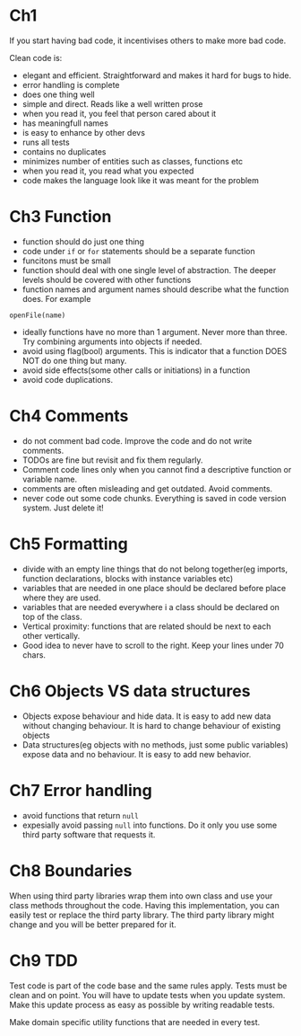 # Ch1
If you start having bad code, it incentivises others to make more bad code.

Clean code is:
- elegant and efficient. Straightforward and makes it hard for bugs to hide.
- error handling is complete
- does one thing well
- simple and direct. Reads like a well written prose
- when you read it, you feel that person cared about it
- has meaningfull names
- is easy to enhance by other devs
- runs all tests
- contains no duplicates
- minimizes number of entities such as classes, functions etc
- when you read it, you read what you expected
- code makes the language look like it was meant for the problem

# Ch3 Function
- function should do just one thing
- code under `if` or `for` statements should be a separate function
- funcitons must be small
- function should deal with one single level of abstraction. The deeper levels should be covered with other functions
- function names and argument names should describe what the function does.
For example
```
openFile(name)
```
- ideally functions have no more than 1 argument. Never more than three. Try combining arguments into objects if needed.
- avoid using flag(bool) arguments. This is indicator that a function DOES NOT do one thing but many.
- avoid side effects(some other calls or initiations) in a function
- avoid code duplications.

# Ch4 Comments
- do not comment bad code. Improve the code and do not write comments.
- TODOs are fine but revisit and fix them regularly.
- Comment code lines only when you cannot find a descriptive function or variable
name.
- comments are often misleading and get outdated. Avoid comments.
- never code out some code chunks. Everything is saved in code version system. Just delete it!

# Ch5 Formatting
- divide with an empty line things that do not belong together(eg imports, function declarations, blocks with instance variables etc)
- variables that are needed in one place should be declared before place where they are used.
- variables that are needed everywhere i a class should be declared on top of the class.
- Vertical proximity: functions that are related should be next to each other vertically.
- Good idea to never have to scroll to the right. Keep your lines under 70 chars.

# Ch6 Objects VS data structures
- Objects expose behaviour and hide data. It is easy to add new data without changing behaviour. It is hard to change behaviour of existing objects
- Data structures(eg objects with no methods, just some public variables) expose data and no behaviour. It is easy to add new behavior.

# Ch7 Error handling
- avoid functions that return `null`
- expesially avoid passing `null` into functions. Do it only you use some third party software that requests it.

# Ch8 Boundaries
When using third party libraries wrap them into own class and use your class methods throughout the code.
Having this implementation, you can easily test or replace the third party library. The  third party library might change
and you will be better prepared for it.

# Ch9 TDD
Test code is part of the code base and the same rules apply. Tests must be clean and on point. You will have to update tests when
you update system. Make this update process as easy as possible by writing readable tests.

Make domain specific utility functions that are needed in every test.
